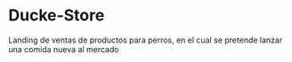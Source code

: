# Ducke-Store
Landing de ventas de productos para perros, en el cual se pretende lanzar una comida nueva al mercado
